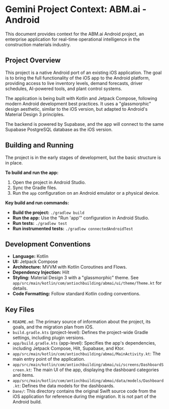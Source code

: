 # Gemini Project Context: ABM.ai - Android

This document provides context for the ABM.ai Android project, an enterprise application for real-time operational intelligence in the construction materials industry.

## Project Overview

This project is a native Android port of an existing iOS application. The goal is to bring the full functionality of the iOS app to the Android platform, providing access to live inventory levels, demand forecasts, driver schedules, AI-powered tools, and plant control systems.

The application is being built with Kotlin and Jetpack Compose, following modern Android development best practices. It uses a "glassmorphic" design aesthetic, similar to the iOS version, but adapted to Android's Material Design 3 principles.

The backend is powered by Supabase, and the app will connect to the same Supabase PostgreSQL database as the iOS version.

## Building and Running

The project is in the early stages of development, but the basic structure is in place.

**To build and run the app:**

1.  Open the project in Android Studio.
2.  Sync the Gradle files.
3.  Run the `app` configuration on an Android emulator or a physical device.

**Key build and run commands:**

*   **Build the project:** `./gradlew build`
*   **Run the app:** Use the "Run 'app'" configuration in Android Studio.
*   **Run tests:** `./gradlew test`
*   **Run instrumented tests:** `./gradlew connectedAndroidTest`

## Development Conventions

*   **Language:** Kotlin
*   **UI:** Jetpack Compose
*   **Architecture:** MVVM with Kotlin Coroutines and Flows.
*   **Dependency Injection:** Hilt
*   **Styling:** Material Design 3 with a "glassmorphic" theme. See `app/src/main/kotlin/com/antiochbuilding/abmai/ui/theme/Theme.kt` for details.
*   **Code Formatting:** Follow standard Kotlin coding conventions.

## Key Files

*   `README.md`: The primary source of information about the project, its goals, and the migration plan from iOS.
*   `build.gradle.kts` (project-level): Defines the project-wide Gradle settings, including plugin versions.
*   `app/build.gradle.kts` (app-level): Specifies the app's dependencies, including Jetpack Compose, Hilt, Supabase, and Ktor.
*   `app/src/main/kotlin/com/antiochbuilding/abmai/MainActivity.kt`: The main entry point of the application.
*   `app/src/main/kotlin/com/antiochbuilding/abmai/ui/screens/DashboardScreen.kt`: The main UI of the app, displaying the dashboard categories and items.
*   `app/src/main/kotlin/com/antiochbuilding/abmai/data/models/Dashboard.kt`: Defines the data models for the dashboards.
*   `Dane/`: This directory contains the original Swift source code from the iOS application for reference during the migration. It is not part of the Android build.
